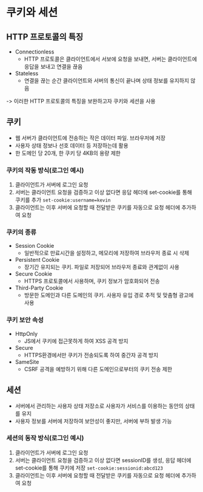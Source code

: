 # 쿠키와 세션

## HTTP 프로토콜의 특징
- Connectionless
	- HTTP 프로토콜은 클라이언트에서 서보에 요청을 보내면, 서버는 클라이언트에  응답을 보내고 연결을 끊음
- Stateless
	- 연결을 끊는 순간 클라이언트와 서버의 통신이 끝나며 상태 정보를 유지하지 않음   

-> 이러한 HTTP 프로토콜의 특징을 보완하고자 쿠키와 세션을 사용

## 쿠키
- 웹 서버가 클라이언트에 전송하는 작은 데이터 파일. 브라우저에 저장
- 사용자 상태 정보나 선호 데이터 등 저장하는데 활용
- 한 도메인 당 20개, 한 쿠키 당 4KB의 용량 제한

### 쿠키의 작동 방식(로그인 예시)
1. 클라이언트가 서버에 로그인 요청
2. 서버는 클라이언트 요청을 검증하고 이상 없다면 응답 헤더에 set-cookie를 통해 쿠키를 추가
	`set-cookie:username=kevin`
3. 클라이언트는 이후 서버에 요청할 때 전달받은 쿠키를 자동으로 요청 헤더에 추가하여 요청
### 쿠키의 종류
- Session Cookie
	- 일반적으로 만료시간을 설정하고, 메모리에 저장하여 브라우저 종료 시 삭제
- Persistent Cookie
	- 장기간 유지되는 쿠키. 파일로 저장되어 브라우저 종료와 관계없이 사용
- Secure Cookie
	- HTTPS 프로토콜에서 사용하며, 쿠키 정보가 암호화되어 전송
- Third-Party Cookie
	- 방문한 도메인과 다른 도메인의 쿠키. 사용자 유입 경로 추적 및 맞춤형 광고에 사용

### 쿠키 보안 속성
- HttpOnly
	- JS에서 쿠키에 접근못하게 하여 XSS 공격 방지
- Secure
	- HTTPS환경에서만 쿠키가 전송되도록 하여 중간자 공격 방지
- SameSite
	- CSRF 공격을 예방하기 위해 다른 도메인으로부터의 쿠키 전송 제한

## 세션
- 서버에서 관리하는 사용자 상태 저장소로 사용자가 서비스를 이용하는 동안의 상태를 유지
- 사용자 정보를 서버에 저장하여 보안성이 좋지만, 서버에 부하 발생 가능

### 세션의 동작 방식(로그인 예시)
1. 클라이언트가 서버에 로그인 요청
2. 서버는 클라이언트 요청을 검증하고 이상 없다면  sessionID를 생성, 응답 헤더에 set-cookie를 통해 쿠키에 저장
	`set-cookie:sessionid:abcd123`
3. 클라이언트는 이후 서버에 요청할 때 전달받은 쿠키를 자동으로 요청 헤더에 추가하여 요청